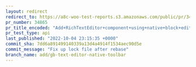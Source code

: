 ```yaml
---
layout: redirect
redirect_to: https://a8c-woo-test-reports.s3.amazonaws.com/public/pr/34865/api/index.html
pr_number: 34865
pr_title_encoded: "Add+RichTextEditor+component+using+native+block+editor+toolbar"
pr_test_type: api
last_published: "2022-10-04 23:15:35 +0000"
commit_sha: 7dd6a891499140339a13d4a4914f1534aec90d5e
commit_message: "Fix up lock file after rebase"
branch_name: add/gb-text-editor-native-toolbar
---
```


